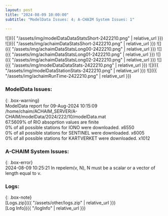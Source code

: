 ```yaml
---
layout: post
title: "2024-08-09 10:00:00"
subtitle: "ModelData Issues: 4; A-CHAIM System Issues: 1"

---
```


![]({{ "/assets/img/modelDataDataStatsShort-2422210.png" | relative_url }})
![]({{ "/assets/img/achaimDataStatsShort-2422210.png" | relative_url }})
![]({{ "/assets/img/achaimDataStatsLong00-2422210.png" | relative_url }})
![]({{ "/assets/img/achaimDataStatsLong01-2422210.png" | relative_url }})
![]({{ "/assets/img/achaimDataStatsLong02-2422210.png" | relative_url }})
![]({{ "/assets/img/modelDataDataStats-2422210.png" | relative_url }})
![]({{ "/assets/img/modelDataStationStats-2422210.png" | relative_url }})
![]({{ "/assets/img/achaimRunTime-2422210.png" | relative_url }})


### ModelData Issues:  
  
{: .box-warning}  
 ModelData report for 09-Aug-2024 10:15:09   
 /home/chaim/ACHAIM_SERVER/A-CHAIM/modelData/2024/222/10/modelData.mat   
 67.5609% of RIO absoprtion values are finite   
 0% of all possible stations for IONO were downloaded. x6550   
 0% of all possible stations for SENTINEL were downloaded. x6005   
 0% of all possible stations for KARTVERKET were downloaded. x1012   
  
### A-CHAIM System Issues:  
  
{: .box-error}  
2024-08-09 10:25:21 In repelem(v, N), N must be a scalar or a vector of length equal to v.  

### Logs:  
  
{: .box-note}  
[Logs.zip]({{ "/assets/other/logs.zip" | relative_url }})  
[Log Info]({{ "/logInfo" | relative_url }})  
